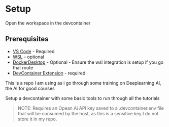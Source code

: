 # Setup 
 
 Open the workspace in the devcontainer

## Prerequisites

- [VS Code](https://aka.ms/vscode) - Required 
- [WSL](https://aka.ms/wsl2) - optional 
- [DockerDesktop](https://www.docker.com/products/docker-desktop/) - Optional - Ensure the wsl integration is setup if you go that route
- [DevContainer Extension](https://marketplace.visualstudio.com/items?itemName=ms-vscode-remote.remote-containers) - required 

This is a repo I am using as i go through some training on Deeplearning AI, the AI for good courses

Setup a devcontainer with some basic tools to run through all the tutorials 

> NOTE: Requires an Opean Ai API key saved to a .devcontainer.env file that will be consumed by the host, as this is a sensitive key I do not store it in my repo.  